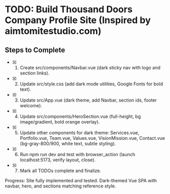 # TODO: Build Thousand Doors Company Profile Site (Inspired by aimtomitestudio.com)

## Steps to Complete

- [x] 1. Create src/components/Navbar.vue (dark sticky nav with logo and section links).
- [x] 2. Update src/style.css (add dark mode utilities, Google Fonts for bold text).
- [x] 3. Update src/App.vue (dark theme, add Navbar, section ids, footer welcome).
- [x] 4. Update src/components/HeroSection.vue (full-height, bg image/gradient, bold orange overlay).
- [x] 5. Update other components for dark theme: Services.vue, Portfolio.vue, Team.vue, Values.vue, VisionMission.vue, Contact.vue (bg-gray-800/900, white text, subtle styling).
- [x] 6. Run npm run dev and test with browser_action (launch localhost:5173, verify layout, close).
- [x] 7. Mark all TODOs complete and finalize.

Progress: Site fully implemented and tested. Dark-themed Vue SPA with navbar, hero, and sections matching reference style.
